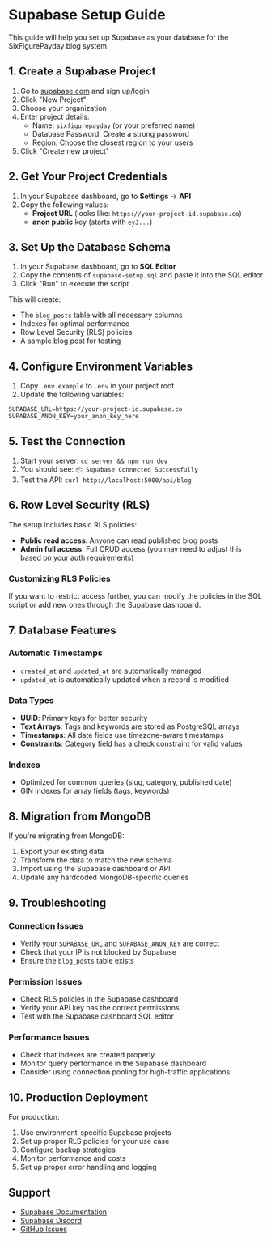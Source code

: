 # Supabase Setup Guide

This guide will help you set up Supabase as your database for the SixFigurePayday blog system.

## 1. Create a Supabase Project

1. Go to [supabase.com](https://supabase.com) and sign up/login
2. Click "New Project"
3. Choose your organization
4. Enter project details:
   - Name: `sixfigurepayday` (or your preferred name)
   - Database Password: Create a strong password
   - Region: Choose the closest region to your users
5. Click "Create new project"

## 2. Get Your Project Credentials

1. In your Supabase dashboard, go to **Settings** → **API**
2. Copy the following values:
   - **Project URL** (looks like: `https://your-project-id.supabase.co`)
   - **anon public** key (starts with `eyJ...`)

## 3. Set Up the Database Schema

1. In your Supabase dashboard, go to **SQL Editor**
2. Copy the contents of `supabase-setup.sql` and paste it into the SQL editor
3. Click "Run" to execute the script

This will create:
- The `blog_posts` table with all necessary columns
- Indexes for optimal performance
- Row Level Security (RLS) policies
- A sample blog post for testing

## 4. Configure Environment Variables

1. Copy `.env.example` to `.env` in your project root
2. Update the following variables:

```env
SUPABASE_URL=https://your-project-id.supabase.co
SUPABASE_ANON_KEY=your_anon_key_here
```

## 5. Test the Connection

1. Start your server: `cd server && npm run dev`
2. You should see: `📦 Supabase Connected Successfully`
3. Test the API: `curl http://localhost:5000/api/blog`

## 6. Row Level Security (RLS)

The setup includes basic RLS policies:
- **Public read access**: Anyone can read published blog posts
- **Admin full access**: Full CRUD access (you may need to adjust this based on your auth requirements)

### Customizing RLS Policies

If you want to restrict access further, you can modify the policies in the SQL script or add new ones through the Supabase dashboard.

## 7. Database Features

### Automatic Timestamps
- `created_at` and `updated_at` are automatically managed
- `updated_at` is automatically updated when a record is modified

### Data Types
- **UUID**: Primary keys for better security
- **Text Arrays**: Tags and keywords are stored as PostgreSQL arrays
- **Timestamps**: All date fields use timezone-aware timestamps
- **Constraints**: Category field has a check constraint for valid values

### Indexes
- Optimized for common queries (slug, category, published date)
- GIN indexes for array fields (tags, keywords)

## 8. Migration from MongoDB

If you're migrating from MongoDB:
1. Export your existing data
2. Transform the data to match the new schema
3. Import using the Supabase dashboard or API
4. Update any hardcoded MongoDB-specific queries

## 9. Troubleshooting

### Connection Issues
- Verify your `SUPABASE_URL` and `SUPABASE_ANON_KEY` are correct
- Check that your IP is not blocked by Supabase
- Ensure the `blog_posts` table exists

### Permission Issues
- Check RLS policies in the Supabase dashboard
- Verify your API key has the correct permissions
- Test with the Supabase dashboard SQL editor

### Performance Issues
- Check that indexes are created properly
- Monitor query performance in the Supabase dashboard
- Consider using connection pooling for high-traffic applications

## 10. Production Deployment

For production:
1. Use environment-specific Supabase projects
2. Set up proper RLS policies for your use case
3. Configure backup strategies
4. Monitor performance and costs
5. Set up proper error handling and logging

## Support

- [Supabase Documentation](https://supabase.com/docs)
- [Supabase Discord](https://discord.supabase.com)
- [GitHub Issues](https://github.com/supabase/supabase/issues) 